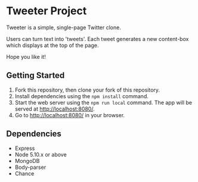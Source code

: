 # Tweeter Project

Tweeter is a simple, single-page Twitter clone.

Users can turn text into 'tweets'. Each tweet generates a new content-box which displays at the top of the page.

Hope you like it!

## Getting Started

1. Fork this repository, then clone your fork of this repository.
2. Install dependencies using the `npm install` command.
3. Start the web server using the `npm run local` command. The app will be served at <http://localhost:8080/>.
4. Go to <http://localhost:8080/> in your browser.

## Dependencies

- Express
- Node 5.10.x or above
- MongoDB
- Body-parser
- Chance
